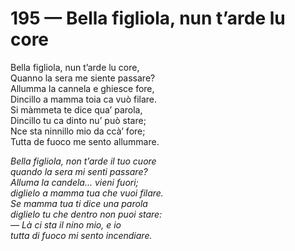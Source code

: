 # 195 — Bella figliola, nun t’arde lu core

Bella figliola, nun t’arde lu core,  
Quanno la sera me siente passare?  
Allumma la cannela e ghiesce fore,  
Dincillo a mamma toia ca vuò filare.  
Si màmmeta te dice qua’ parola,  
Dincillo tu ca dinto nu’ può stare;  
Nce sta ninnillo mio da ccà’ fore;  
Tutta de fuoco me sento allummare.

_Bella figliola, non t’arde il tuo cuore  
quando la sera mi senti passare?  
Alluma la candela... vieni fuori;  
diglielo a mamma tua che vuoi filare.  
Se mamma tua ti dice una parola  
diglielo tu che dentro non puoi stare:  
— Là ci sta il nino mio, e io  
tutta di fuoco mi sento incendiare._

